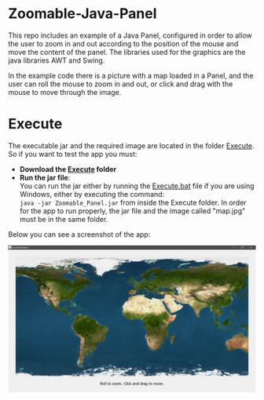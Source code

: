# Zoomable-Java-Panel
This repo includes an example of a Java Panel, configured in order to allow the user to zoom in and out according to the position of the mouse and move the content of the panel.
The libraries used for the graphics are the java libraries AWT and Swing.

In the example code there is a picture with a map loaded in a Panel, and the user can roll the mouse to zoom in and out, or click and drag
with the mouse to move through the image.

# Execute
The executable jar and the required image are located in the folder [Execute](https://github.com/Thanasis1101/Zoomable-Java-Panel/tree/master/Execute).
So if you want to test the app you must:
* **Download the [Execute](https://github.com/Thanasis1101/Zoomable-Java-Panel/tree/master/Execute) folder**
* **Run the jar file**:  
You can run the jar either by running the [Execute.bat](https://github.com/Thanasis1101/Zoomable-Java-Panel/blob/master/Execute/Execute.bat)
file if you are using Windows, either by executing the command:  
`java -jar Zoomable_Panel.jar`
from inside the Execute folder. In order for the app to run properly, the jar file and the image called "map.jpg" must be in the same folder.

Below you can see a screenshot of the app:

![](https://raw.githubusercontent.com/Thanasis1101/Zoomable-Java-Panel/master/Screenshot.PNG)
